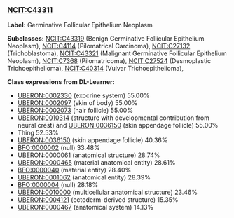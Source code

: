 
### [NCIT:C43311](http://purl.obolibrary.org/obo/NCIT_C43311)
**Label:** Germinative Follicular Epithelium Neoplasm

**Subclasses:** [NCIT:C43319](http://purl.obolibrary.org/obo/NCIT_C43319) (Benign Germinative Follicular Epithelium Neoplasm), [NCIT:C4114](http://purl.obolibrary.org/obo/NCIT_C4114) (Pilomatrical Carcinoma), [NCIT:C27132](http://purl.obolibrary.org/obo/NCIT_C27132) (Trichoblastoma), [NCIT:C43321](http://purl.obolibrary.org/obo/NCIT_C43321) (Malignant Germinative Follicular Epithelium Neoplasm), [NCIT:C7368](http://purl.obolibrary.org/obo/NCIT_C7368) (Pilomatricoma), [NCIT:C27524](http://purl.obolibrary.org/obo/NCIT_C27524) (Desmoplastic Trichoepithelioma), [NCIT:C40314](http://purl.obolibrary.org/obo/NCIT_C40314) (Vulvar Trichoepithelioma), 

**Class expressions from DL-Learner:**

- [UBERON:0002330](http://purl.obolibrary.org/obo/UBERON_0002330) (exocrine system) 55.00%
- [UBERON:0002097](http://purl.obolibrary.org/obo/UBERON_0002097) (skin of body) 55.00%
- [UBERON:0002073](http://purl.obolibrary.org/obo/UBERON_0002073) (hair follicle) 55.00%
- [UBERON:0010314](http://purl.obolibrary.org/obo/UBERON_0010314) (structure with developmental contribution from neural crest) and [UBERON:0036150](http://purl.obolibrary.org/obo/UBERON_0036150) (skin appendage follicle) 55.00%
- Thing 52.53%
- [UBERON:0036150](http://purl.obolibrary.org/obo/UBERON_0036150) (skin appendage follicle) 40.36%
- [BFO:0000002](http://purl.obolibrary.org/obo/BFO_0000002) (null) 33.48%
- [UBERON:0000061](http://purl.obolibrary.org/obo/UBERON_0000061) (anatomical structure) 28.74%
- [UBERON:0000465](http://purl.obolibrary.org/obo/UBERON_0000465) (material anatomical entity) 28.61%
- [BFO:0000040](http://purl.obolibrary.org/obo/BFO_0000040) (material entity) 28.40%
- [UBERON:0001062](http://purl.obolibrary.org/obo/UBERON_0001062) (anatomical entity) 28.39%
- [BFO:0000004](http://purl.obolibrary.org/obo/BFO_0000004) (null) 28.18%
- [UBERON:0010000](http://purl.obolibrary.org/obo/UBERON_0010000) (multicellular anatomical structure) 23.46%
- [UBERON:0004121](http://purl.obolibrary.org/obo/UBERON_0004121) (ectoderm-derived structure) 15.35%
- [UBERON:0000467](http://purl.obolibrary.org/obo/UBERON_0000467) (anatomical system) 14.13%


